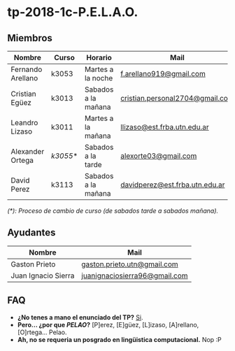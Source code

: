 # tp-2018-1c-P.E.L.A.O.

## Miembros

Nombre | Curso | Horario | Mail | Github
---|---|---|---|---
Fernando Arellano | k3053 | Martes a la noche | f.arellano919@gmail.com | farellano91
Cristian Egüez | k3013 | Sabados a la mañana | cristian.personal2704@gmail.com | cristianEguez
Leandro Lizaso | k3011 | Martes a la mañana | llizaso@est.frba.utn.edu.ar | leandrolizaso
Alexander Ortega | _k3055_* | Sabados a la tarde | alexorte03@gmail.com | alexorte03
David Perez | k3113 | Sabados a la mañana | davidperez@est.frba.utn.edu.ar | davidosvaldoperez

_(*): Proceso de cambio de curso (de sabados tarde a sabados mañana)._

## Ayudantes

Nombre | Mail
---|---|
Gaston Prieto | gaston.prieto.utn@gmail.com
Juan Ignacio Sierra | juanignaciosierra96@gmail.com

## FAQ

- **¿No tenes a mano el enunciado del TP?**
    [Si](https://www.utnso.com/wp-content/uploads/2018/04/2018-1C-Enunciado-ReDistinto.pdf).
- **Pero... ¿por que _PELAO_?**
    [P]erez, [E]güez, [L]izaso, [A]rellano, [O]rtega... Pelao.
- **Ah, no se requeria un posgrado en lingüistica computacional.**
    Nop :P
